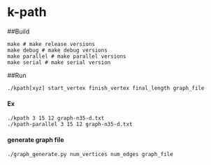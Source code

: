 k-path
=====

##Build

    make # make release versions
    make debug # make debug versions
    make parallel # make parallel versions
    make serial # make serial version

##Run
    
    ./kpath[xyz] start_vertex finish_vertex final_length graph_file

#### Ex
    
    ./kpath 3 15 12 graph-n35-d.txt
    ./kpath-parallel 3 15 12 graph-n35-d.txt

#### generate graph file

    ./graph_generate.py num_vertices num_edges graph_file
